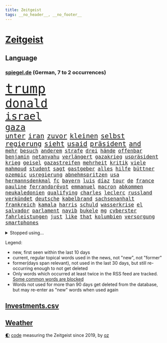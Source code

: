 ```yaml
---
title: Zeitgeist
tags: __no_header__, __no_footer__
---
```


# [Zeitgeist](https://oliz.io/zeitgeist/)

## Language

<h3><a href="https://www.spiegel.de" target="_blank">spiegel.de</a> (German, 7 to 2 occurrences)</h3>
<p style="font-family:monospace">
<span style="font-size:32pt"><a href="news_links.html#trump" class="current">trump</a></span>
<br>
<span style="font-size:28pt"><a href="news_links.html#donald" class="current">donald</a></span>
<br>
<span style="font-size:24pt"><a href="news_links.html#israel" class="current">israel</a></span>
<br>
<span style="font-size:20pt"><a href="news_links.html#gaza" class="current">gaza</a></span>
<br>
<span style="font-size:16pt"><a href="news_links.html#unter" class="current">unter</a></span>
<span style="font-size:16pt"><a href="news_links.html#iran" class="current">iran</a></span>
<span style="font-size:16pt"><a href="news_links.html#zuvor" class="current">zuvor</a></span>
<span style="font-size:16pt"><a href="news_links.html#kleinen" class="current">kleinen</a></span>
<span style="font-size:16pt"><a href="news_links.html#selbst" class="current">selbst</a></span>
<span style="font-size:16pt"><a href="news_links.html#regierung" class="current">regierung</a></span>
<span style="font-size:16pt"><a href="news_links.html#sieht" class="current">sieht</a></span>
<span style="font-size:16pt"><a href="news_links.html#usaid" class="current">usaid</a></span>
<span style="font-size:16pt"><a href="news_links.html#präsident" class="current">präsident</a></span>
<span style="font-size:16pt"><a href="news_links.html#and" class="current">and</a></span>
<br>
<span style="font-size:12pt"><a href="news_links.html#mehr" class="current">mehr</a></span>
<span style="font-size:12pt"><a href="news_links.html#besuch" class="current">besuch</a></span>
<span style="font-size:12pt"><a href="news_links.html#anderem" class="current">anderem</a></span>
<span style="font-size:12pt"><a href="news_links.html#strafe" class="current">strafe</a></span>
<span style="font-size:12pt"><a href="news_links.html#drei" class="current">drei</a></span>
<span style="font-size:12pt"><a href="news_links.html#hände" class="current">hände</a></span>
<span style="font-size:12pt"><a href="news_links.html#offenbar" class="current">offenbar</a></span>
<span style="font-size:12pt"><a href="news_links.html#benjamin" class="current">benjamin</a></span>
<span style="font-size:12pt"><a href="news_links.html#netanyahu" class="current">netanyahu</a></span>
<span style="font-size:12pt"><a href="news_links.html#verlängert" class="current">verlängert</a></span>
<span style="font-size:12pt"><a href="news_links.html#gazakrieg" class="current">gazakrieg</a></span>
<span style="font-size:12pt"><a href="news_links.html#uspräsident" class="current">uspräsident</a></span>
<span style="font-size:12pt"><a href="news_links.html#krieg" class="current">krieg</a></span>
<span style="font-size:12pt"><a href="news_links.html#geisel" class="current">geisel</a></span>
<span style="font-size:12pt"><a href="news_links.html#gazastreifen" class="current">gazastreifen</a></span>
<span style="font-size:12pt"><a href="news_links.html#mehrheit" class="current">mehrheit</a></span>
<span style="font-size:12pt"><a href="news_links.html#kritik" class="current">kritik</a></span>
<span style="font-size:12pt"><a href="news_links.html#viele" class="current">viele</a></span>
<span style="font-size:12pt"><a href="news_links.html#mahmoud" class="current">mahmoud</a></span>
<span style="font-size:12pt"><a href="news_links.html#student" class="current">student</a></span>
<span style="font-size:12pt"><a href="news_links.html#sagt" class="current">sagt</a></span>
<span style="font-size:12pt"><a href="news_links.html#gastgeber" class="current">gastgeber</a></span>
<span style="font-size:12pt"><a href="news_links.html#alles" class="current">alles</a></span>
<span style="font-size:12pt"><a href="news_links.html#hilfe" class="current">hilfe</a></span>
<span style="font-size:12pt"><a href="news_links.html#büttner" class="current">büttner</a></span>
<span style="font-size:12pt"><a href="news_links.html#ozempic" class="new">ozempic</a></span>
<span style="font-size:12pt"><a href="news_links.html#usregierung" class="current">usregierung</a></span>
<span style="font-size:12pt"><a href="news_links.html#abnehmspritzen" class="current">abnehmspritzen</a></span>
<span style="font-size:12pt"><a href="news_links.html#usa" class="current">usa</a></span>
<span style="font-size:12pt"><a href="news_links.html#hermannsdenkmal" class="new">hermannsdenkmal</a></span>
<span style="font-size:12pt"><a href="news_links.html#fc" class="current">fc</a></span>
<span style="font-size:12pt"><a href="news_links.html#bayern" class="current">bayern</a></span>
<span style="font-size:12pt"><a href="news_links.html#luis" class="current">luis</a></span>
<span style="font-size:12pt"><a href="news_links.html#díaz" class="new">díaz</a></span>
<span style="font-size:12pt"><a href="news_links.html#tour" class="current">tour</a></span>
<span style="font-size:12pt"><a href="news_links.html#de" class="current">de</a></span>
<span style="font-size:12pt"><a href="news_links.html#france" class="current">france</a></span>
<span style="font-size:12pt"><a href="news_links.html#pauline" class="new">pauline</a></span>
<span style="font-size:12pt"><a href="news_links.html#ferrandprévot" class="new">ferrandprévot</a></span>
<span style="font-size:12pt"><a href="news_links.html#emmanuel" class="current">emmanuel</a></span>
<span style="font-size:12pt"><a href="news_links.html#macron" class="current">macron</a></span>
<span style="font-size:12pt"><a href="news_links.html#abkommen" class="current">abkommen</a></span>
<span style="font-size:12pt"><a href="news_links.html#neukaledonien" class="new">neukaledonien</a></span>
<span style="font-size:12pt"><a href="news_links.html#qualifying" class="current">qualifying</a></span>
<span style="font-size:12pt"><a href="news_links.html#charles" class="current">charles</a></span>
<span style="font-size:12pt"><a href="news_links.html#leclerc" class="new">leclerc</a></span>
<span style="font-size:12pt"><a href="news_links.html#russland" class="current">russland</a></span>
<span style="font-size:12pt"><a href="news_links.html#verkündet" class="current">verkündet</a></span>
<span style="font-size:12pt"><a href="news_links.html#deutsche" class="current">deutsche</a></span>
<span style="font-size:12pt"><a href="news_links.html#kabelbrand" class="new">kabelbrand</a></span>
<span style="font-size:12pt"><a href="news_links.html#sachsenanhalt" class="current">sachsenanhalt</a></span>
<span style="font-size:12pt"><a href="news_links.html#frankreich" class="current">frankreich</a></span>
<span style="font-size:12pt"><a href="news_links.html#kamala" class="new">kamala</a></span>
<span style="font-size:12pt"><a href="news_links.html#harris" class="current">harris</a></span>
<span style="font-size:12pt"><a href="news_links.html#schuld" class="current">schuld</a></span>
<span style="font-size:12pt"><a href="news_links.html#wasserkrise" class="current">wasserkrise</a></span>
<span style="font-size:12pt"><a href="news_links.html#el" class="current">el</a></span>
<span style="font-size:12pt"><a href="news_links.html#salvador" class="current">salvador</a></span>
<span style="font-size:12pt"><a href="news_links.html#parlament" class="current">parlament</a></span>
<span style="font-size:12pt"><a href="news_links.html#nayib" class="new">nayib</a></span>
<span style="font-size:12pt"><a href="news_links.html#bukele" class="new">bukele</a></span>
<span style="font-size:12pt"><a href="news_links.html#mg" class="current">mg</a></span>
<span style="font-size:12pt"><a href="news_links.html#cyberster" class="new">cyberster</a></span>
<span style="font-size:12pt"><a href="news_links.html#fahrleistungen" class="new">fahrleistungen</a></span>
<span style="font-size:12pt"><a href="news_links.html#just" class="current">just</a></span>
<span style="font-size:12pt"><a href="news_links.html#like" class="current">like</a></span>
<span style="font-size:12pt"><a href="news_links.html#that" class="current">that</a></span>
<span style="font-size:12pt"><a href="news_links.html#kolumbien" class="current">kolumbien</a></span>
<span style="font-size:12pt"><a href="news_links.html#versorgung" class="current">versorgung</a></span>
<span style="font-size:12pt"><a href="news_links.html#smartphones" class="current">smartphones</a></span>
</p>
<details>
<summary>Stopped using...</summary>
<p class="former" style="font-size:12pt">
besiegt(1744) corona(1744) draußen(1744) führende(1744) nötig(1744) oberbürgermeister(1744) zweiter(1744) kritisierte(1742) lisa(1742) moderne(1742) niederlanden(1742) schlug(1742) versorgt(1742) vorsitzende(1742) bereit(1741) betreiber(1741) einstieg(1741) ermitteln(1741) juden(1741) räumen(1741) beweisen(1740) bruder(1740) john(1740) olaf(1740) polizeieinsatz(1740) scheiterte(1740) signal(1740) theater(1740) benzin(1739) insgesamt(1739) tschechien(1739) durchsetzen(1738) extreme(1738) kurzfristig(1738) diskutieren(1737) energien(1737) entwicklungen(1737) ließen(1737) überrascht(1737) beachten(1736) befindet(1736) korruption(1736) programm(1736) punkt(1736) stürmer(1736) weltweiten(1736) endgültig(1735) kleiner(1735) orbán(1735) queen(1735) warf(1735) beschimpft(1734) fleisch(1734) landkreis(1734) oberste(1734) richtige(1734) tötung(1734) unmut(1734) i(1733) ungarns(1733) verpassen(1733) dürften(1732) klinik(1732) online(1732) 29(1731) ton(1731) entscheidend(1730) geriet(1729) klubs(1729) vorstellen(1728) schauen(1727) venezuela(1727) börse(1726) oliver(1726) oppositionelle(1726) entsetzt(1725) 23(1724) aktivistin(1724) brechen(1724) toter(1724) warm(1724) beiträge(1723) vieles(1723) harten(1722) fachleute(1721) ehe(1720) königin(1719) cduchef(1716) spitzenreiter(1713) sichert(1712) syrer(1712) abstieg(1710) fortsetzung(1709) whatsapp(1706) solchen(1702) thüringer(1702) app(1698) ausgetragen(1688) verdoppelt(1688) aktionen(1676) last(1673) werte(1549) anführer(1479) autoren(1464) weibliche(1445) erhofft(1423) börsen(1410) irritiert(1397) demo(1377) tradition(1328) einheit(1262) 2014(1259) versagen(1245) schneiden(1223) patrick(1211) 48(1194) ausstieg(1187) locken(1179) harter(1160) politisches(1150) grünenpolitikerin(1147) debattiert(1146) schwächen(1140) veröffentlichen(1131) tierschützer(1130) spitzt(1125) profi(1123) osnabrück(1118) wissenschaft(1108) geste(1107) fpö(1089) notruf(1081) äußerst(1077) führten(1075) studentin(1065) yorker(1043) gerechtfertigt(1040) überraschenden(1019) großeinsatz(1007) mama(998) mitarbeitern(983) singt(968) verbrenner(964) gesagt(950) gestalten(949) heimische(933) perfekten(932) passanten(921) startups(901) zuckerberg(876) gedanken(868) fließen(853) dringen(847) beides(843) hauptrolle(843) mannheim(841) diplomatische(840) deutlicher(825) gewalttaten(820) hoeneß(819) fühlte(807) parteitag(802) küche(794) sizilien(773) überlegen(754) langjährigen(750) quellen(749) obersten(745) schmidt(731) albtraum(705) prägen(701) negative(695) sprachen(693) mary(692) schach(690) trinken(681) phänomen(677) gewinner(675) fußballfans(670) belästigt(665) lebende(661) verfolgte(661) franzosen(660) tatverdächtiger(658) management(647) wütend(633) 1990(630) tennisprofi(622) signalisiert(608) künftige(607) franzose(602) geiselnahme(602) bombardiert(596) jacob(596) golden(589) stuttgarter(582) straftäter(581) umstrittenes(579) dubai(578) rauch(575) offensichtlich(574) erfuhr(573) paare(573) kriegsschiffe(571) zeitalter(567) amerikas(566) giftige(565) on(562) ordentlich(550) wofür(541) südkoreanischen(540) verbündete(530) go(526) manipulation(526) offenbaren(524) abgewiesen(520) minderjährigen(517) auslösen(513) fragte(513) meisterschaft(511) häusern(509) verzögern(508) dein(504) einfacher(501) rheinmetall(500) kreativ(495) sabotage(495) märkte(489) kaputt(487) fotografiert(485) haiti(482) messerangriff(478) lieder(476) boss(470) anwesen(466) fangen(466) ursachen(465) leidenschaft(464) gesenkt(460) gipfel(460) anschläge(454) zahlreicher(454) bräuchte(453) beeindruckt(451) prägt(451) rechnung(451) flog(450) kirchen(449) parteispitze(448) verspielt(444) usgericht(440) kundschaft(439) wittert(439) laufender(435) automaten(433) 21jährige(432) films(428) gewusst(428) liest(424) organisiert(422) gemessen(421) übel(418) enorme(417) geteilt(417) beschließen(414) kurswechsel(408) esken(406) münchens(405) neuestes(403) feinde(402) fitness(402) royal(402) suchten(400) co₂ausstoß(399) rekordsumme(399) sätzen(399) schwangerschaft(396) nervös(395) 28jähriger(392) funk(388) zeitplan(384) strategien(382) kümmern(381) erfinden(379) abriss(374) ertrunken(372) zerstörten(364) regiert(362) pennsylvania(359) abbrechen(355) drohenden(355) zukommt(353) innenstadt(352) weiblichen(349) elbe(347) allzu(346) konkret(345) britin(341) widerspruch(338) geheimdienste(336) one(336) thesen(335) astronomie(332) anhaltende(331) arnold(329) hergestellt(328) besetzen(327) nina(327) 2011(326) drohender(321) flüchtet(321) globaler(321) verbannt(321) streichung(320) stadtteil(319) usbürger(317) strafmaß(314) krebserkrankung(311) doku(309) verhinderte(309) gefördert(307) fahrlässiger(305) gebraucht(305) festgehalten(302) bernhard(301) eberl(301) kabel(301) notwendig(301) spiegelrecherchen(297) wirtschaftlichen(297) geringe(296) handyverbot(296) 37jähriger(295) räumte(294) eingeliefert(292) gesetzlichen(292) mächtigste(290) indigene(288) verteidigungsausgaben(286) morgens(285) psg(285) as(283) zustimmen(279) hilflos(276) bewirken(272) erik(271) ungeklärt(270) apps(269) made(269) paderborn(269) manipulieren(268) französischer(267) vorstellungen(267) wohnhäuser(267) autorinnen(266) natogeneralsekretär(265) unbewohnbar(263) 40jährigen(260) meteorologen(259) zustände(259) aussetzung(258) tauscht(257) teslas(255) weltwirtschaft(255) heutige(253) oberlandesgericht(253) überschattet(253) künftiger(251) saarbrücken(251) nordkoreanische(248) joseph(247) bedrohungen(245) sánchez(241) schulzeit(240) siemens(240) mobile(239) repräsentantenhaus(237) zurückzukehren(237) verstanden(236) behandeln(235) jesus(235) kommissarin(235) beschwerde(234) kürzen(234) ausfällen(233) liz(233) leiten(230) brachten(229) dating(229) neuesten(227) rechtsradikalen(225) gestorbenen(224) medienberichte(224) angestellte(223) altkanzlerin(221) dringender(220) marius(220) haftbedingungen(219) begreifen(215) hongkong(214) pferdesport(214) nachnamen(213) oppositionspartei(212) streng(212) oberbayern(210) psychisch(210) komplizierter(209) mitgliedschaft(209) zündet(208) demonstrierten(207) stille(207) vergehen(207) spurensuche(206) verwirrung(205) durcheinander(204) estland(204) fehlten(204) brutaler(203) dokumentiert(203) bayrou(201) chaotische(200) antonio(199) weite(199) einsetzt(197) oppositionellen(197) iphone(196) natochef(196) blockade(195) charité(195) freiheitsstrafen(195) 14jähriger(194) gegenspieler(194) familiennachzug(190) krankenhauses(189) arte(188) currywurst(188) fahrten(187) ruder(187) ostdeutschen(186) vorteil(185) bewaffneten(184) bewegte(183) karibik(183) linker(183) anfangen(182) finanzmärkte(182) gewöhnen(181) natascha(181) weltlage(180) 41jährige(179) diverse(179) gerechtigkeit(179) kartellamt(179) menschengruppe(179) scheidet(179) trauerfeier(179) lehrern(178) teslachefs(178) jene(177) klimaneutralität(176) linkenpolitikerin(176) spiegelleser(176) bedingt(175) kinderinterview(175) messerangreifer(175) schneider(175) abgeschaltet(173) uran(173) drohnenangriffe(172) militärausgaben(172) natostaaten(172) gläubige(171) grill(170) einzuschränken(169) istanbuler(169) bombe(168) mentale(167) ernennung(166) spielplatz(164) spioniert(163) 33jährige(161) parlamentarische(160) agentur(158) auszuschließen(158) stadtrat(158) stattet(158) verringern(158) dekrete(157) pressefreiheit(156) 1945(155) brancheninsider(155) soldatinnen(155) belohnung(154) nützt(154) fossile(152) istanbuls(152) riesiges(152) usarmee(152) arbeitslosenzahl(151) rüdiger(151) 65(150) kiapp(150) massenproteste(149) to(149) berechnung(148) klargestellt(148) massenpanik(148) personelle(148) untersuchungsbericht(148) agiert(147) ausschließen(146) überraschen(146) cannes(145) handynutzung(145) heißer(144) unterscheiden(144) gemälde(142) karneval(142) unklarheit(142) bezahlte(141) eingestochen(141) kernfusion(141) out(141) zögert(141) haie(140) scheinbar(140) griechischen(139) inhaftierte(139) karlheinz(139) kotropfen(138) staats(136) bürgerrechte(134) tiefsten(134) verblüffend(134) hormone(133) kollabiert(133) selbstständig(133) begrenzen(132) bitter(132) engagieren(132) zweifelhafte(132) 25jähriger(131) forscherteam(131) fraktionsvorsitzende(131) 38jährigen(130) einsparungen(130) spiegeltalk(130) trauung(130) vorantreiben(130) basketball(129) dokumentarfilm(128) fazit(128) miterlebt(128) momenten(127) rückzieher(127) kanadier(126) newsupdate(125) schifffahrt(125) mexikanischen(124) behindern(123) flüssigkeit(123) mindestlohns(123) stach(123) erholt(122) expartnerin(122) grausame(122) kohlenmonoxidvergiftung(122) schlupfloch(122) sondervermögen(122) friedens(121) lauren(121) jünger(120) umweltschutz(120) côte(119) moderna(119) parkinson(119) 1400(118) 14jährigen(118) atlético(118) leaks(118) masern(118) sommermärchenprozess(118) beifahrer(117) gegenstände(117) gerichtet(115) getraut(115) heimatschutzministerin(115) ukrainern(115) wohnungsnot(115) beate(114) gelüftet(114) günstigsten(114) repräsentative(113) atubolu(111) doping(111) verarbeitet(111) zittert(111) sicherheitsbedenken(110) denkmal(109) patient(109) riet(109) zweijährige(109) einsturz(108) inhaftierung(108) kreuzberg(108) lockten(108) gnade(107) oklahoma(107) priorität(107) ölpreise(107) gefüllt(106) metro(106) events(105) unangenehm(105) diskothek(104) schlau(104) verschluss(104) disney(103) dörfern(103) einreisen(103) harsch(103) klasse(103) minderheiten(103) verlorene(102) erfand(101) staatlich(101) regelt(100) zulieferer(100) ai(99) gefährlichsten(99) verteidigte(99) wirksamkeit(98) zuständigen(98) 16jährigen(95) aufreger(95) harvard(95) hochzeitsfeier(95) kassieren(95) bernie(94) grasser(94) hochhauses(94) moschee(94) oppositionschef(94) sanders(94) sensiblen(94) spdvorsitz(94) özel(94) champion(93) erreichbar(93) etlichen(93) gleichermaßen(93) angehenden(92) diamanten(92) dröge(92) kleingarten(92) parken(92) wappnen(92) hitzewellen(91) ladung(91) schwedischer(91) urlaubsparadies(91) verhaltensmuster(91) warme(91) angefacht(90) auftragsbücher(90) del(90) pünktlicher(90) trennungen(90) überwiegend(90) arthur(89) entertainerin(89) geheim(89) geschwister(89) hagel(89) migrant(89) prächtig(89) digitaler(88) erfindet(88) erwerb(88) mahnte(88) mysteriösen(88) security(88) aerospace(87) nachgefragt(87) terrorverdacht(87) entsteht(86) ersteigert(86) ire(86) reinigen(86) trockener(86) wohlbefinden(86) özgür(86) alben(85) aussagekraft(85) autoverkehr(85) befahrene(85) hauptfigur(85) konservativer(85) luftschlägen(85) network(85) neunten(85) spitzenduo(85) springsteen(85) verehrt(85) brannte(84) erzieher(84) gun(84) lilian(84) quadratkilometer(84) somalier(84) steuerhinterziehung(84) zurückzuziehen(84) 89jährige(83) chios(83) einflussreicher(83) netze(83) olivia(83) rüstungskonzern(83) anzuwerben(82) ausgerückt(82) cyrus(82) funktionen(82) interpretation(82) kzgedenkstätte(82) miley(82) sportwelt(82) tarifpartner(82) ticket(82) zaun(82) komödie(81) verschleiern(81) zustande(81) abgetaucht(80) bielefelder(80) dünne(80) frisches(80) gedächtnis(80) held(80) ingamekäufe(80) kanäle(80) kostüme(80) lobte(80) uli(80) algerien(79) bezweifeln(79) farben(79) feuerwehreinsatz(79) geburtsnamen(79) leblose(79) rüstungsgüter(79) kirchheim(78) lindau(78) mangelernährung(78) neunjähriger(78) sumpf(78) woltemade(78) neulich(77) widersacherin(77) atombombenabwurf(76) ernsten(76) fach(76) hiroshima(76) rätselhaften(76) tierheim(76) alzheimer(75) futtern(75) symptome(75) they(75) übernahmeangebot(75) komplexer(74) organisierten(74) südtirol(74) usbasis(74) useliteuni(74) vorgenommen(74) beifahrersitz(73) finanzmärkten(73) funkgeräte(73) kinderlähmung(73) kreuzfahrtschiff(73) lennon(73) massenschlägerei(73) mdr(73) ono(73) strafrechtlich(73) temperamente(73) thilo(73) yoko(73) ärgernis(73) elizabeth(72) laurence(72) nachfolgers(72) rutte(72) simple(72) älterer(72) kriegsgefangene(71) beantragen(70) christ(70) gesundheitsministerium(70) kaschmir(70) pommes(70) schelte(70) touristin(70) bewusste(69) elordi(69) ezigaretten(69) frühzeitig(69) linkenfraktionschefin(69) schwimmbads(69) spendet(69) abgestraft(68) blüht(68) gase(68) künstlerin(68) telegram(68) volksentscheid(68) 1998(67) bewusstlosigkeit(67) darsteller(67) gemeinsamkeit(67) giovanni(67) thunder(67) anfragen(66) brisante(66) eisbach(66) eisbachwelle(66) gesundheitsschäden(66) stadtverwaltung(66) traditionen(66) zigaretten(66) gebrauchtwagen(65) hackerangriff(65) lorde(65) 94jährige(64) bildungsminister(64) einziger(64) ergeht(64) sevilla(64) blätter(63) gideon(63) glocke(63) mcelhenney(63) rob(63) sa’ar(63) schattenpräsident(63) virginia(63) zivilen(63) bildhauer(62) kanälen(62) mitgliedsländer(62) rechtsbruch(62) ungesundem(62) 12000(61) klagenfurt(61) schäfer(61) ständige(61) chatapp(60) landespolizei(60) mädchens(60) spitzengespräch(60) todoliste(60) ausüben(59) kaschmirkonflikt(59) kostenlose(59) oppositionsführer(59) zugänglich(59) behält(58) francisco(58) inszenierte(58) modetrend(58) schulsystem(58) höchstem(57) schulhort(57) trips(57) usflugzeugbauer(57) vorliest(57) asche(56) einzigartigen(56) grillen(56) kröv(56) mrnaimpfstoff(56) rüdigers(56) schulessen(56) spart(56) unrealistische(56) afdverbot(55) behördenchefin(55) verbraucht(55) 103(54) buffett(54) kampfjet(54) maximilian(54) setzten(54) unterschrieben(54) warren(54) auschwitzüberlebende(53) ministers(53) naiv(53) obenauf(53) raketenbeschuss(53) softwarekonzern(53) spielplan(53) stinkt(53) durchkreuzt(52) personenminen(52) stufen(52) fehlenden(51) fraktionen(51) karton(51) transportiert(51) ungarische(51) blamage(50) exkanzler(50) geschildert(50) regierungserklärung(50) statiker(50) kampfflugzeuge(49) krankenbett(49) megaevent(49) missbrauchsskandal(49) brandgefährlich(48) forschen(48) geheimdienstkontrollgremium(48) militärschlag(48) pride(48) schlägerei(48) schülervertretung(48) abiturprüfungen(47) blei(47) bunten(47) gesicherte(47) gleichgesinnte(47) ines(47) mindestlohnkommission(47) schwerdtner(47) sexualisierte(47) wenigsten(47) finnland(46) geschützte(46) typen(46) vierfachmord(46) willkommene(46) anwältin(45) dämonen(45) konjunkturschwäche(45) ralf(45) schicksale(45) schönes(45) smarten(45) stegner(45) trotzen(45) vollzeit(45) angegeben(44) anrufen(44) misst(44) auffangstation(43) auftraggeber(43) existenziellen(43) frauenbild(43) katrin(43) mordkommission(43) mähroboter(43) steuergesetz(43) zoff(43) 2001(42) a2(42) prideparade(42) robotaxis(42) stabile(42) zwangsläufig(42) bonität(41) führungsposten(41) kniet(41) kontrahenten(41) maßstäbe(41) natogipfel(41) populär(41) robotaxidienst(41) anwesend(40) bundesbildungsministerin(40) bundeskriminalamt(40) cdugesundheitsministerin(40) finalserie(40) jim(40) spatzen(40) parteifreundin(39) peta(39) timo(39) vermittlung(39) wissenschaftlicher(39) anschein(38) dopingspiele(38) enhanced(38) eukommissarin(38) hochgeschwindigkeitszug(38) immens(38) topspieler(38) transformation(38) ultimative(38) wahllos(38) zuschlag(38) entspannung(37) finals(37) harvarduniversität(37) iranischer(37) oberstes(37) reis(37) schlummern(37) tauben(37) übertrumpfen(37) cover(36) exportiert(36) gewehrt(36) lys(36) millionenspiel(36) schlagerstar(36) tasse(36) eindeutig(35) geregelt(35) sichtungen(35) f1(34) foster(34) kitraining(34) optimistischer(34) bundesweite(33) integriert(33) renommiertesten(33) verbrauchern(33) zwickauer(33) beratung(32) entspannte(32) grünenfraktionschefin(32) knobloch(32) lebensphase(32) rennwagen(32) schwadroniert(32) u2(32) antisemitismusbeauftragte(31) kate(31) übertragen(31) bildungssenatorin(30) grundrechte(30) peanuts(30) steilen(30) vegetarisches(30) verbliebene(30) langfristige(29) pressen(29) dorfes(28) fernsehkoch(28) kneipen(28) ohren(28) quereinstieg(28) regierungskrise(28) wgzimmerpreise(28) wohnviertel(28) annkathrin(27) bomber(27) einbürgerung(27) eröffnete(27) feindbild(27) gestand(27) kanonen(27) leeren(27) lötschental(27) nachbar(27) passend(27) rastet(27) schwung(27) surfer(27) theoretisch(27) trottel(27) wangen(27) bear(26) kippen(26) mac(26) ambivalente(25) demokrat(25) diäten(25) dome(25) investitionsbooster(25) krankschreiben(25) leitung(25) linh(25) mobiler(25) spiegelautor(25) steuerentlastungen(25) verkündung(25) verursachte(25) ahnen(24) ardern(24) erpressung(24) jacinda(24) milchstraße(24) schiffes(24) wettlauf(24) abholen(23) authentisch(23) mittelstand(23) schreckschusspistolen(23) verzockt(23) ankunft(22) euländern(22) gilgeousalexander(22) habecks(22) herrscher(22) meeresschutz(22) nbafinals(22) pacers(22) shai(22) thermometer(22) ungehinderte(22) unterschieden(22) abkühlung(21) beautiful(21) familiennachzugs(21) haar(21) hecke(20) kampfdrohnen(20) leine(20) schwarzenegger(20) errichtete(19) feindschaft(19) kisystem(19) kormbaki(19) umgesetzt(19) unoozeankonferenz(19) angriffs(18) compact(18) erlitt(18) geliebtes(18) machtbasis(18) mittelfränkischen(18) regimegegner(18) sitzplätze(18) u21em(18) 41jähriger(17) amazongründer(17) atomanlagen(17) außerirdische(17) klimaanlage(17) sky(17) anwohnern(16) extras(16) statistischen(16) u21(16) underdog(16) wanderin(16) zufall(16) compactmagazin(15) genehmigte(15) intensiver(15) petro(15) schutzstatus(15) compactverbot(14) dürren(14) everglades(14) nbameisterschaft(14) neuwagen(14) schrieben(14) springerstiefel(14) vera(14) überschüttet(14) argumente(13) erheblichen(13) geschaut(13) iranisraelkonflikt(13) knöpfe(13) mclarenpiloten(13) superlativ(13) verdrängt(13) ätna(13) ölpreis(13) albumcover(12) carpenter(12) formel1film(12) marathons(12) month(12) nagel(12) sabrina(12) abzuhalten(11) alarmierte(11) atombombe(11) bauturbo(11) cdufrau(11) coronamaskenaffäre(11) daily(11) gemobbten(11) güntherwünsch(11) lehrers(11) newsblog(11) ray(11) schwitzt(11) sozialisten(11)
</p>
</details>
<p>Legend:
<ul>
<li><span class="new">new</span>, first seen within the last 10 days</li>
<li><span class="current">current</span>, regular topical words used in the news, not "new", not "former"</li>
<li><span class="former">former(days span relevant)</span>, not used in the last 30 days, but still re-occurring enough to not get deleted</li>
<li>Only words which occurred at least twice in the RSS feed are tracked. <a href="language/filters.py">Some common words are blocked</a></li>
<li>Words not used for more than 90 days get deleted from the database, but may re-enter as "new" words when used again</li>
</ul>
</p>

## [Investments](investments.html)[.csv](investments.csv)

## [Weather](weather.html)

<footer>
<a href="javascript:toggleTheme()" class="nav">🌓</a>
<a href="https://github.com/ooz/zeitgeist">code</a> measuring the Zeitgeist since 2019, by <a href="https://oliz.io">oz</a>
</footer>
